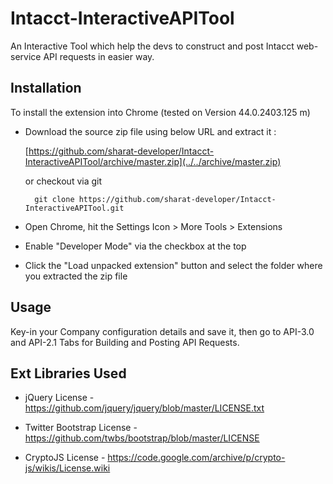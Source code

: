 # Intacct-InteractiveAPITool
An Interactive Tool which help the devs to construct and post Intacct web-service API requests in easier way.

Installation
------------

To install the extension into Chrome (tested on Version 44.0.2403.125 m)

* Download the source zip file using below URL and extract it :

    [https://github.com/sharat-developer/Intacct-InteractiveAPITool/archive/master.zip](../../archive/master.zip)
    
    or checkout via git
    
        git clone https://github.com/sharat-developer/Intacct-InteractiveAPITool.git
        
* Open Chrome, hit the  Settings Icon > More Tools > Extensions
* Enable "Developer Mode" via the checkbox at the top
* Click the "Load unpacked extension" button and select the folder where you extracted the zip file

Usage
------------

Key-in your Company configuration details and save it, then go to API-3.0 and API-2.1 Tabs for Building and Posting API Requests.

Ext Libraries Used
------------
* jQuery 
    License - https://github.com/jquery/jquery/blob/master/LICENSE.txt
    
* Twitter Bootstrap
    License - https://github.com/twbs/bootstrap/blob/master/LICENSE
    
* CryptoJS 
    License - https://code.google.com/archive/p/crypto-js/wikis/License.wiki